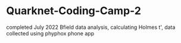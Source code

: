 # Quarknet-Coding-Camp-2
completed July 2022
Bfield data analysis, calculating Holmes t', data collected using phyphox phone app
